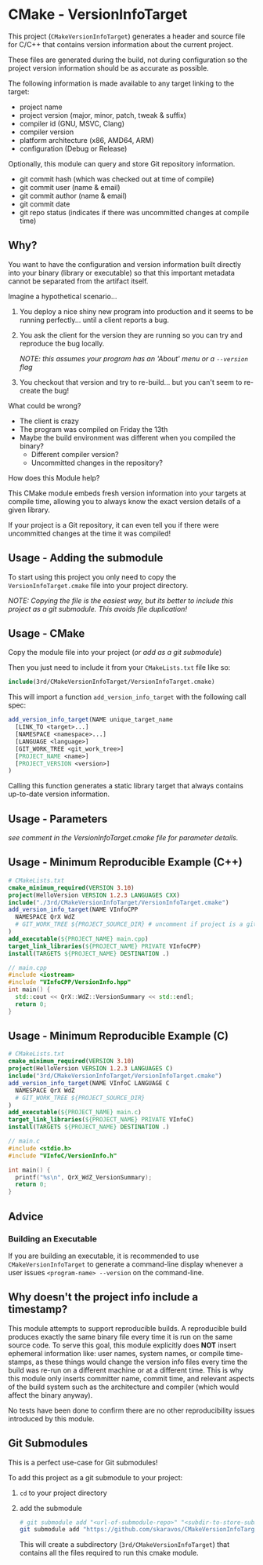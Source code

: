 # CMake - VersionInfoTarget

This project (`CMakeVersionInfoTarget`) generates a header and source file
for C/C++ that contains version information about the current project.

These files are generated during the build, not during configuration so the
project version information should be as accurate as possible.

The following information is made available to any target linking to the target:

- project name
- project version (major, minor, patch, tweak & suffix)
- compiler id (GNU, MSVC, Clang)
- compiler version
- platform architecture (x86, AMD64, ARM)
- configuration (Debug or Release)

Optionally, this module can query and store Git repository information.

- git commit hash (which was checked out at time of compile)
- git commit user (name & email)
- git commit author (name & email)
- git commit date
- git repo status (indicates if there was uncommitted changes at compile time)

## Why?

You want to have the configuration and version information built directly into
your binary (library or executable) so that this important metadata cannot be
separated from the artifact itself.

Imagine a hypothetical scenario...

1. You deploy a nice shiny new program into production and it seems to be
   running perfectly... until a client reports a bug.

1. You ask the client for the version they are running so you can try and
   reproduce the bug locally.

   *NOTE: this assumes your program has an 'About' menu or a `--version` flag*

1. You checkout that version and try to re-build... but you can't seem to
   re-create the bug!

What could be wrong?

- The client is crazy
- The program was compiled on Friday the 13th
- Maybe the build environment was different when you compiled the binary?
  - Different compiler version?
  - Uncommitted changes in the repository?

How does this Module help?

This CMake module embeds fresh version information into your targets at compile
time, allowing you to always know the exact version details of a given library.

If your project is a Git repository, it can even tell you if there were
uncommitted changes at the time it was compiled!

## Usage - Adding the submodule

To start using this project you only need to copy the
`VersionInfoTarget.cmake` file into your project directory.

*NOTE: Copying the file is the easiest way, but its better to include this
project as a git submodule. This avoids file duplication!*

## Usage - CMake

Copy the module file into your project (*or add as a git submodule*)

Then you just need to include it from your `CMakeLists.txt` file like so:

```cmake
include(3rd/CMakeVersionInfoTarget/VersionInfoTarget.cmake)
```

This will import a function `add_version_info_target` with the following call spec:

```cmake
add_version_info_target(NAME unique_target_name
  [LINK_TO <target>...]
  [NAMESPACE <namespace>...]
  [LANGUAGE <language>]
  [GIT_WORK_TREE <git_work_tree>]
  [PROJECT_NAME <name>]
  [PROJECT_VERSION <version>]
)
```

Calling this function generates a static library target that always contains
up-to-date version information.

## Usage - Parameters

*see comment in the VersionInfoTarget.cmake file for parameter details.*

## Usage - Minimum Reproducible Example (C++)

```cmake
# CMakeLists.txt
cmake_minimum_required(VERSION 3.10)
project(HelloVersion VERSION 1.2.3 LANGUAGES CXX)
include("./3rd/CMakeVersionInfoTarget/VersionInfoTarget.cmake")
add_version_info_target(NAME VInfoCPP
  NAMESPACE QrX WdZ
  # GIT_WORK_TREE ${PROJECT_SOURCE_DIR} # uncomment if project is a git repo
)
add_executable(${PROJECT_NAME} main.cpp)
target_link_libraries(${PROJECT_NAME} PRIVATE VInfoCPP)
install(TARGETS ${PROJECT_NAME} DESTINATION .)
```

```cpp
// main.cpp
#include <iostream>
#include "VInfoCPP/VersionInfo.hpp"
int main() {
  std::cout << QrX::WdZ::VersionSummary << std::endl;
  return 0;
}
```

## Usage - Minimum Reproducible Example (C)

```cmake
# CMakeLists.txt
cmake_minimum_required(VERSION 3.10)
project(HelloVersion VERSION 1.2.3 LANGUAGES C)
include("3rd/CMakeVersionInfoTarget/VersionInfoTarget.cmake")
add_version_info_target(NAME VInfoC LANGUAGE C
  NAMESPACE QrX WdZ
  # GIT_WORK_TREE ${PROJECT_SOURCE_DIR}
)
add_executable(${PROJECT_NAME} main.c)
target_link_libraries(${PROJECT_NAME} PRIVATE VInfoC)
install(TARGETS ${PROJECT_NAME} DESTINATION .)
```

```cpp
// main.c
#include <stdio.h>
#include "VInfoC/VersionInfo.h"

int main() {
  printf("%s\n", QrX_WdZ_VersionSummary);
  return 0;
}
```

## Advice

### Building an Executable

If you are building an executable, it is recommended to use
`CMakeVersionInfoTarget` to generate a command-line display whenever a
user issues `<program-name> --version` on the command-line.

## Why doesn't the project info include a timestamp?

This module attempts to support reproducible builds. A reproducible build
produces exactly the same binary file every time it is run on the same source
code. To serve this goal, this module explicitly does **NOT** insert ephemeral
information like: user names, system names, or compile time-stamps, as these
things would change the version info files every time the build was re-run on a
different machine or at a different time. This is why this module only inserts
committer name, commit time, and relevant aspects of the build system such as
the architecture and compiler (which would affect the binary anyway).

No tests have been done to confirm there are no other reproducibility issues
introduced by this module.

## Git Submodules

This is a perfect use-case for Git submodules!

To add this project as a git submodule to your project:

1. `cd` to your project directory

2. add the submodule

   ```sh
   # git submodule add "<url-of-submodule-repo>" "<subdir-to-store-submodule>"
   git submodule add "https://github.com/skaravos/CMakeVersionInfoTarget.git" "3rd/CMakeVersionInfoTarget"
   ```

   This will create a subdirectory (`3rd/CMakeVersionInfoTarget`) that contains
   all the files required to run this cmake module.
